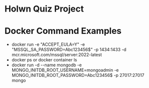 # Holwn Quiz Project

# Docker Command Examples
- docker run -e "ACCEPT_EULA=Y" -e "MSSQL_SA_PASSWORD=Abc123456$" -p 1434:1433 -d mcr.microsoft.com/mssql/server:2022-latest
- docker ps or docker container ls
- docker run -d --name mongodb -e MONGO_INITDB_ROOT_USERNAME=mongoadmin -e MONGO_INITDB_ROOT_PASSWORD=Abc123456$ -p 27017:27017 mongo
